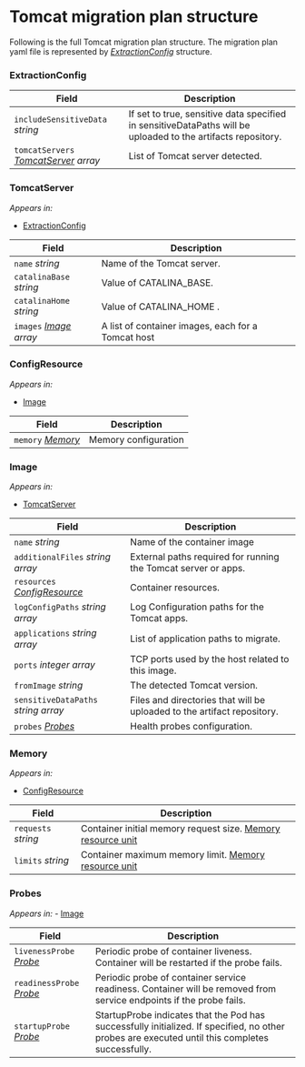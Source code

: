 # Tomcat migration plan structure

Following is the full Tomcat migration plan structure. 
The migration plan yaml file is represented by _[ExtractionConfig](#extractionconfig)_ structure.

### ExtractionConfig
| Field | Description |
| --- | --- |
| `includeSensitiveData` _string_ | If set to true, sensitive data specified in sensitiveDataPaths will be uploaded to the artifacts repository. |
| `tomcatServers` _[TomcatServer](#tomcatserver) array_  | List of Tomcat server detected.  |

### TomcatServer
_Appears in:_
- [ExtractionConfig](#extractionconfig)

| Field | Description |
| --- | --- |
| `name` _string_ | Name of the Tomcat server. |
| `catalinaBase` _string_ | Value of CATALINA_BASE. |
| `catalinaHome` _string_ | Value of CATALINA_HOME .|
| `images` _[Image](#image) array_ | A list of container images, each for a Tomcat host |

### ConfigResource
_Appears in:_
- [Image](#image)

| Field | Description |
| --- | --- |
| `memory` _[Memory](#memory)_ | Memory configuration |

### Image
_Appears in:_
- [TomcatServer](#tomcatserver)

| Field | Description |
| --- | --- |
| `name` _string_ | Name of the container image |
| `additionalFiles` _string array_ |  External paths required for running the Tomcat server or apps. |
| `resources` _[ConfigResource](#configresource)_ | Container resources. |
| `logConfigPaths` _string array_ | Log Configuration paths for the Tomcat apps. |
| `applications` _string array_ | List of application paths to migrate. |
| `ports` _integer array_ |  TCP ports used by the host related to this image. |
| `fromImage` _string_ | The detected Tomcat version. |
| `sensitiveDataPaths` _string array_ | Files and directories that will be uploaded to the artifact repository. |
| `probes` _[Probes](#probes)_ | Health probes configuration. |

### Memory
_Appears in:_
- [ConfigResource](#configresource)

| Field | Description |
| --- | --- |
| `requests` _string_ | Container initial memory request size. [Memory resource unit](https://kubernetes.io/docs/concepts/configuration/manage-resources-containers/#meaning-of-memory) |
| `limits` _string_ |  Container maximum memory limit. [Memory resource unit](https://kubernetes.io/docs/concepts/configuration/manage-resources-containers/#meaning-of-memory) |


### Probes
_Appears in:_ - [Image](#image)

| Field | Description |
| --- | --- |
| `livenessProbe` _[Probe](https://kubernetes.io/docs/reference/generated/kubernetes-api/v1.22/#probe-v1-core)_ | Periodic probe of container liveness. Container will be restarted if the probe fails. |
| `readinessProbe` _[Probe](https://kubernetes.io/docs/reference/generated/kubernetes-api/v1.22/#probe-v1-core)_ | Periodic probe of container service readiness. Container will be removed from service endpoints if the probe fails.  |
| `startupProbe` _[Probe](https://kubernetes.io/docs/reference/generated/kubernetes-api/v1.22/#probe-v1-core)_ | StartupProbe indicates that the Pod has successfully initialized. If specified, no other probes are executed until this completes successfully. |

